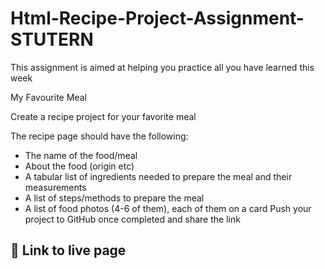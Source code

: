 # Html-Recipe-Project-Assignment-STUTERN
 This assignment is aimed at helping you practice all you have learned this week

My Favourite Meal

Create a recipe project for your favorite meal

The recipe page should have the following:

-  The name of the food/meal
- About the food (origin etc)
- A tabular list of ingredients needed to prepare the meal and their measurements&nbsp;
- A list of steps/methods to prepare the meal&nbsp;
- A list of food photos (4-6 of them), each of them on a card
Push your project to GitHub once completed and share the link 

## 🔗 Link to live page

